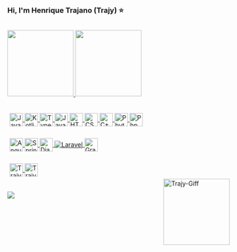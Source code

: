 ### Hi, I'm Henrique Trajano (Trajy) ⭐
<!--
**Trajy/Trajy** is a ✨ _special_ ✨ repository because its `README.md` (this file) appears on your GitHub profile.
-->
##
<div>
 <a href="https://github.com/Trajy">
 <img height="150em" src="https://github-readme-stats.vercel.app/api?username=Trajy&show_icons=true&theme=react&include_all_commits=true&count_private=true"/>
 <img height="150em" src="https://github-readme-stats.vercel.app/api/top-langs/?username=Trajy&layout=compact&langs_count=7&theme=react"/>
</div>
  
##
  
<div style="display: inline_block; padding: 5px">
  <img align="center" alt="Java" height="30" src="https://cdn.jsdelivr.net/gh/devicons/devicon/icons/java/java-plain-wordmark.svg">
  <img align="center" alt="Kotlin" height="30" src="https://cdn.jsdelivr.net/gh/devicons/devicon/icons/kotlin/kotlin-original.svg">
  <img align="center" alt="Typescript" height="30" src="https://cdn.jsdelivr.net/gh/devicons/devicon/icons/typescript/typescript-original.svg">
  <img align="center" alt="Javascript" height="30" src="https://cdn.jsdelivr.net/gh/devicons/devicon/icons/javascript/javascript-original.svg">
  <img align="center" alt="HTML" height="30" src="https://cdn.jsdelivr.net/gh/devicons/devicon/icons/html5/html5-original.svg">
  <img align="center" alt="CSS" height="30" src="https://cdn.jsdelivr.net/gh/devicons/devicon/icons/css3/css3-original.svg">
  <img align="center" alt="C++" height="30" src="https://cdn.jsdelivr.net/gh/devicons/devicon/icons/cplusplus/cplusplus-original.svg">
  <img align="center" alt="Phyton" height="30" src="https://cdn.jsdelivr.net/gh/devicons/devicon/icons/python/python-original.svg">
  <img align="center" alt="Php" height="30" src="https://cdn.jsdelivr.net/gh/devicons/devicon/icons/php/php-plain.svg" />
</div>
<div style="display: inline_block; padding: 5px">
  <br>
  <img align="center" alt="Angular" height="30" src="https://cdn.jsdelivr.net/gh/devicons/devicon/icons/angularjs/angularjs-plain.svg">
  <img align="center" alt="Spring" height="30" src="https://cdn.jsdelivr.net/gh/devicons/devicon/icons/spring/spring-original.svg">
  <img align="center" alt="Django" height="30" src="https://cdn.jsdelivr.net/gh/devicons/devicon/icons/django/django-plain.svg">
  <img align="center" alt="Laravel" img src="https://cdn.jsdelivr.net/gh/devicons/devicon@latest/icons/laravel/laravel-original.svg" />
  <img align="center" alt="GraphQL" height="30" src="https://cdn.jsdelivr.net/gh/devicons/devicon/icons/graphql/graphql-plain.svg" />
</div>
<div style="display: inline_block; padding: 5px">
  <br>
  <img align="center" alt="Trajy-Android" height="30" src="https://cdn.jsdelivr.net/gh/devicons/devicon/icons/android/android-original.svg">
  <img align="center" alt="Trajy-Arduino" height="30" src="https://cdn.jsdelivr.net/gh/devicons/devicon/icons/arduino/arduino-original.svg">
 </div>
 
 <div style="display: inline_block">
   <img align="right" alt="Trajy-Giff" height="150" width="150" src="https://1.bp.blogspot.com/--SpiFL8s8LI/XNHTUSpFQ0I/AAAAAAAAS80/E7VOY9KRLiAALhHw20izR7kBj-YMNYMIQCLcBGAs/s1600/tenor.gif">
 </div>
  
  
 ##
  
<div> 
  <a href="https://www.linkedin.com/in/henrique-trajano-135263149/" target="_blank"><img src="https://img.shields.io/badge/LinkedIn-0077B5?style=for-the-badge&logo=linkedin&logoColor=white" target="_blank"></a>
 
</div>
